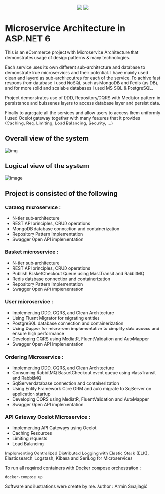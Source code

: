 <p align="center">
	<img src="https://badgen.net/badge/.NET/6/cyan">
	<img src="https://badgen.net/badge/icon/Docker?icon=docker&label">
</p>

# Microservice Architecture in ASP.NET 6

This is an eCommerce project with Microservice Architecture that demonstrates usage of design patterns & many technologies.

Each service uses its own different sub-architecture and database to demonstrate true microservices and their potential. 
I have mainly used clean and layerd as sub-architecutres for each of the service. 
To achive fast respons from database I used NoSQL such as MongoDB and Redis (as DB), and for more solid and scalable databases I used MS SQL & PostgreSQL.

Project demonstrates use of DDD, Repository/CQRS with Mediator pattern in persistance and buissenes layers to access database layer and persist data. 

Finally to agregate all the services and allow users to access them uniformly I used Ocelot gateway together with many features that it provides (Caching, Req. Limiting, Load Balancing, Security, ...)

## Overall view of the system

![img](https://user-images.githubusercontent.com/45321513/192594683-70e5ea72-5fc3-46ab-bc66-2e7cbb51caad.jpeg)

## Logical view of the system

![image](https://user-images.githubusercontent.com/45321513/211333548-c90bb464-2803-4a63-b735-fa296f3ba5f8.png)

## Project is consisted of the following

### Catalog microservice :
- N-tier sub-architecture
- REST API principles, CRUD operations
- MongoDB database connection and containerization
- Repository Pattern Implementation
- Swagger Open API implementation

### Basket microservice :
- N-tier sub-architecture
- REST API principles, CRUD operations
- Publish BasketCheckout Queue using MassTransit and RabbitMQ
- Redis database connection and containerization
- Repository Pattern Implementation
- Swagger Open API implementation

### User microservice :
- Implementing DDD, CQRS, and Clean Architecture
- Using Fluent Migrator for migrating entities
- PostgreSQL database connection and containerization
- Using Dapper for micro-orm implementation to simplify data access and ensure high performance
- Developing CQRS using MediatR, FluentValidation and AutoMapper
- Swagger Open API implementation

### Ordering Microservice :
- Implementing DDD, CQRS, and Clean Architecture
- Consuming RabbitMQ BasketCheckout event queue using MassTransit and RabbitMQ 
- SqlServer database connection and containerization
- Using Entity Framework Core ORM and auto migrate to SqlServer on application startup
- Developing CQRS using MediatR, FluentValidation and AutoMapper
- Swagger Open API implementation

### API Gateway Ocelot Microservice :
- Implementing API Gateways using Ocelot
- Caching Resources
- Limiting requests
- Load Balancing

Implementing Centralized Distributed Logging with Elastic Stack (ELK); Elasticsearch, Logstash, Kibana and SeriLog for Microservices

<p>
 To run all required containers with Docker compose orchestration : 
	
	docker-compose up
</p>

Software and ilustrations were create by me.
Author : Armin Smajlagić
